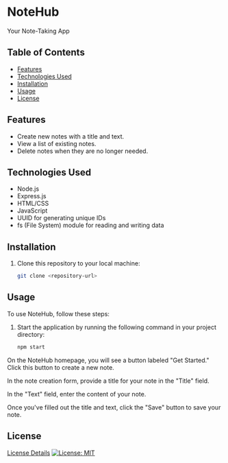# NoteHub

Your Note-Taking App

## Table of Contents

- [Features](#features)
- [Technologies Used](#technologies-used)
- [Installation](#installation)
- [Usage](#usage)
- [License](#license)

## Features

- Create new notes with a title and text.
- View a list of existing notes.
- Delete notes when they are no longer needed.

## Technologies Used

- Node.js
- Express.js
- HTML/CSS
- JavaScript
- UUID for generating unique IDs
- fs (File System) module for reading and writing data

## Installation

1. Clone this repository to your local machine:

   ```bash
   git clone <repository-url>
   ```

## Usage

To use NoteHub, follow these steps:

1. Start the application by running the following command in your project directory:

   ```bash
   npm start
   ```

On the NoteHub homepage, you will see a button labeled "Get Started." Click this button to create a new note.

In the note creation form, provide a title for your note in the "Title" field.

In the "Text" field, enter the content of your note.

Once you've filled out the title and text, click the "Save" button to save your note.

## License

[License Details](https://opensource.org/licenses/MIT)
[![License: MIT](https://img.shields.io/badge/License-MIT-yellow.svg)](https://opensource.org/licenses/MIT)
